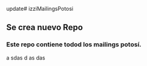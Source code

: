 update# izziMailingsPotosi

## Se crea nuevo Repo

### Este repo contiene todod los mailings potosí.

a
sdas
d
as
das
